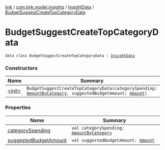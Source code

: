 [link](../../../index.md) / [com.tink.model.insights](../../index.md) / [InsightData](../index.md) / [BudgetSuggestCreateTopCategoryData](./index.md)

# BudgetSuggestCreateTopCategoryData

`data class BudgetSuggestCreateTopCategoryData : `[`InsightData`](../index.md)

### Constructors

| Name | Summary |
|---|---|
| [&lt;init&gt;](-init-.md) | `BudgetSuggestCreateTopCategoryData(categorySpending: `[`AmountByCategory`](../../../com.tink.model.relations/-amount-by-category/index.md)`, suggestedBudgetAmount: `[`Amount`](../../../com.tink.model.misc/-amount/index.md)`)` |

### Properties

| Name | Summary |
|---|---|
| [categorySpending](category-spending.md) | `val categorySpending: `[`AmountByCategory`](../../../com.tink.model.relations/-amount-by-category/index.md) |
| [suggestedBudgetAmount](suggested-budget-amount.md) | `val suggestedBudgetAmount: `[`Amount`](../../../com.tink.model.misc/-amount/index.md) |
